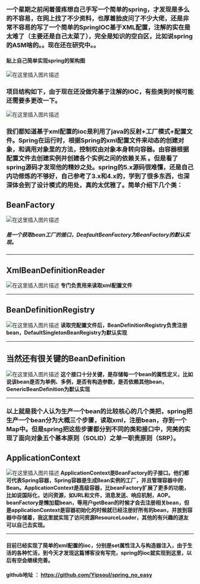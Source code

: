 ### 一个星期之前闲着蛋疼想自己手写一个简单的spring，才发现是多么的不容易，在网上找了不少资料，也厚着脸皮问了不少大佬，还是非常不容易的写了一个简单的SpringIOC基于XML配置，注解的实在是太难了（主要还是自己太菜了），完全是知识的空白区，比如说spring的ASM啥的。。现在还在研究中。。
#### 贴上自己简单实现spring的架构图
![在这里插入图片描述](https://img-blog.csdnimg.cn/2019052814371862.png?x-oss-process=image/watermark,type_ZmFuZ3poZW5naGVpdGk,shadow_10,text_aHR0cHM6Ly9ibG9nLmNzZG4ubmV0L3dlaXhpbl80MTY0OTA5MA==,size_16,color_FFFFFF,t_70)
 ### 项目结构如下，由于现在还没做完基于注解的IOC，有些类到时候可能还需要多更改一下。
 ![在这里插入图片描述](https://img-blog.csdnimg.cn/20190528143832891.png?x-oss-process=image/watermark,type_ZmFuZ3poZW5naGVpdGk,shadow_10,text_aHR0cHM6Ly9ibG9nLmNzZG4ubmV0L3dlaXhpbl80MTY0OTA5MA==,size_16,color_FFFFFF,t_70)
 ### 我们都知道基于xml配置的ioc是利用了java的反射+工厂模式+配置文件。Spring在运行时，根据Spring的xml配置文件来动态的创建对象，和调用对象里的方法，控制权由对象本身转向容器。由容器根据配置文件去创建实例并创建各个实例之间的依赖关系 。但是看了spring源码才发现他的精妙之处。spring的5.x源码很难懂，还是自己内功修炼的不够好，自己参考了3.x和4.x的，学到了很多东西，也深深体会到了设计模式的用处，真的太优雅了。简单介绍下几个类：
 ## BeanFactory
 ![在这里插入图片描述](https://img-blog.csdnimg.cn/20190528145425520.png)
##### 是一个获取bean工厂的接口，DeafaultBeanFactory为BeanFactory的默认实现。
---
 ## XmlBeanDefinitionReader
 ![在这里插入图片描述](https://img-blog.csdnimg.cn/2019052814560915.png?x-oss-process=image/watermark,type_ZmFuZ3poZW5naGVpdGk,shadow_10,text_aHR0cHM6Ly9ibG9nLmNzZG4ubmV0L3dlaXhpbl80MTY0OTA5MA==,size_16,color_FFFFFF,t_70)
**专门负责用来读取xml配置文件**

-----
## BeanDefinitionRegistry
![在这里插入图片描述](https://img-blog.csdnimg.cn/20190528145747776.png?x-oss-process=image/watermark,type_ZmFuZ3poZW5naGVpdGk,shadow_10,text_aHR0cHM6Ly9ibG9nLmNzZG4ubmV0L3dlaXhpbl80MTY0OTA5MA==,size_16,color_FFFFFF,t_70)
**读取完配置文件后，BeanDefinitionRegistry负责注册bean，DefaultSingletonBeanRegistry为默认实现**
 
 -----
 ## 当然还有很关键的BeanDefinition
 ![在这里插入图片描述](https://img-blog.csdnimg.cn/20190528145913608.png?x-oss-process=image/watermark,type_ZmFuZ3poZW5naGVpdGk,shadow_10,text_aHR0cHM6Ly9ibG9nLmNzZG4ubmV0L3dlaXhpbl80MTY0OTA5MA==,size_16,color_FFFFFF,t_70)
 **这个接口十分关键，是存储每一个bean的属性定义，比如说该bean是否为单例、多例，是否有构造参数，是否依赖其他bean，GenericBeanDefinition为默认实现**

-----
### 以上就是我个人认为生产一个bean的比较核心的几个类把，spring把生产一个bean分为大概三个步骤，读取xml，注册bean，存到一个Map中。但是spring把这些步骤都分到不同的类和接口中，完美的实现了面向对象五个基本原则（SOLID）之单一职责原则（SRP）。
## ApplicationContext
![在这里插入图片描述](https://img-blog.csdnimg.cn/20190528153209707.png?x-oss-process=image/watermark,type_ZmFuZ3poZW5naGVpdGk,shadow_10,text_aHR0cHM6Ly9ibG9nLmNzZG4ubmV0L3dlaXhpbl80MTY0OTA5MA==,size_16,color_FFFFFF,t_70)
**ApplicationContext是BeanFactory的子接口。他们都可代表Spring容器，Spring容器是生成Bean实例的工厂，并且管理容器中的Bean。ApplicationContext是高级容器，比beanFactory扩展了更多的功能，比如说国际化，访问资源，如URL和文件，消息发送、响应机制，AOP。beanFactory是懒加载bean，等用户getBean的时候才会去注册相关bean，但是applicationContext是容器初始化的时候就已经注册好所有的bean，并放到容器中存储着，我这里就实现了访问资源ResourceLoader，其他的有兴趣的道友可以自己去实现。**

----
#### 目前已经实现了简单的xml配置的ioc，分别是set属性注入与构造器注入，由于生活的各种忙活，到今天才发现这篇博客没有写完，spring的ioc就实现到这里，以后有空会继续完善。
#### github地址 ： https://github.com/Yipsoul/spring_no_easy




